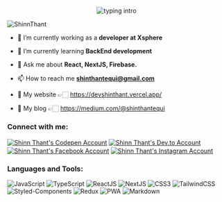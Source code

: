 <p align="center">
<img src="https://readme-typing-svg.herokuapp.com?color=007FFF&center=true&vCenter=true&lines=Hello+everyone!!!;My+name's+Shinn+Thant;I'm+a+FrontEnd+developer." alt="typing intro">
</p>
<p align="left"> <img src="https://komarev.com/ghpvc/?username=ShinnTNT&label=Profile%20views&color=0e75b6&style=flat-square" alt="ShinnThant" /></p>

- 🔭 I’m currently working as a **developer at Xsphere**

- 🌱 I’m currently learning **BackEnd development**

- 💬 Ask me about **React, NextJS, Firebase.**

- 📫 How to reach me **shinthantequi@gmail.com**

- 🚀 My website 👉🏻 <a href="https://devshinthant.vercel.app/" target="blank">https://devshinthant.vercel.app/</a>

- 📰 My blog 👉🏻 <a href="https://medium.com/@shinthantequi" target="blank">https://medium.com/@shinthantequi</a>

<h3 align="left">Connect with me:</h3>
<p align="left">
<a href="https://codepen.io/shinnn77412" target="blank"><img align="center" src="https://img.shields.io/badge/CodePen-000000.svg?style=for-the-badge&logo=CodePen&logoColor=white" alt="Shinn Thant's Codepen Account" /></a>
<a href="https://dev.to/shinnthant_jr" target="blank"><img align="center" src="https://img.shields.io/badge/dev.to-0A0A0A.svg?style=for-the-badge&logo=devdotto&logoColor=white" alt="Shinn Thant's Dev.to Account"/></a>
<a href="https://www.facebook.com/profile.php?id=100019053751625&mibextid=LQQJ4d" target="blank"><img align="center" src="https://img.shields.io/badge/Facebook-1877F2.svg?style=for-the-badge&logo=Facebook&logoColor=white" alt="Shinn Thant's Facebook Account" /></a>
<a href="https://www.instagram.com/shinn_thant_jr3?igsh=bmVoOWtseGFwNXZl&utm_source=qr" target="blank"><img align="center" src="https://img.shields.io/badge/Instagram-E4405F.svg?style=for-the-badge&logo=Instagram&logoColor=white" alt="Shinn Thant's Instagram Account" /></a>
</p>

<h3 align="left">Languages and Tools:</h3>
<p><img src="https://img.shields.io/badge/JavaScript-F7DF1E.svg?style=for-the-badge&logo=JavaScript&logoColor=black" alt="JavaScript">
<img src="https://img.shields.io/badge/TypeScript-3178C6.svg?style=for-the-badge&logo=TypeScript&logoColor=white" alt="TypeScript">
<img src="https://img.shields.io/badge/React-61DAFB.svg?style=for-the-badge&logo=React&logoColor=black" alt="ReactJS">
<img src="https://img.shields.io/badge/Next.js-000000.svg?style=for-the-badge&logo=nextdotjs&logoColor=white" alt="NextJS">
<img src="https://img.shields.io/badge/CSS3-1572B6.svg?style=for-the-badge&logo=CSS3&logoColor=white" alt="CSS3">
<img src="https://img.shields.io/badge/Tailwind%20CSS-06B6D4.svg?style=for-the-badge&logo=Tailwind-CSS&logoColor=white" alt="TailwindCSS">
<img src="https://img.shields.io/badge/styledcomponents-DB7093.svg?style=for-the-badge&logo=styled-components&logoColor=white" alt="Styled-Components">
<img src="https://img.shields.io/badge/Redux-764ABC.svg?style=for-the-badge&logo=Redux&logoColor=white" alt="Redux">
<img src="https://img.shields.io/badge/PWA-5A0FC8.svg?style=for-the-badge&logo=PWA&logoColor=white" alt="PWA">
<img src="https://img.shields.io/badge/Markdown-000000.svg?style=for-the-badge&logo=Markdown&logoColor=white" alt="Markdown">

</p>
